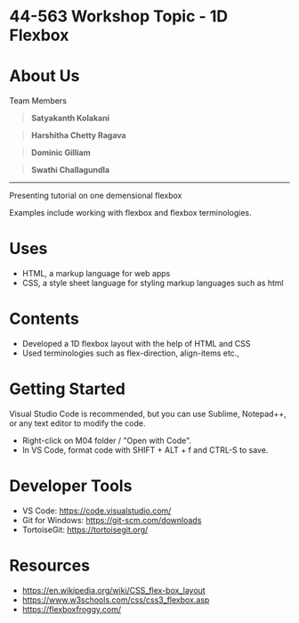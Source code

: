 # 44-563 Workshop Topic - 1D Flexbox 

# About Us
Team Members

>**Satyakanth Kolakani** 

>**Harshitha Chetty Ragava**

>**Dominic Gilliam**

>**Swathi Challagundla**
*********************

Presenting tutorial on one demensional flexbox 

Examples include working with flexbox and flexbox terminologies.

# Uses

- HTML, a markup language for web apps
- CSS, a style sheet language for styling markup languages such as html

# Contents

- Developed a 1D flexbox layout with the help of HTML and CSS 
- Used terminologies such as flex-direction, align-items etc.,

# Getting Started

Visual Studio Code is recommended, but you can use Sublime, Notepad++, or any text editor to modify the code. 

- Right-click on M04 folder / "Open with Code".
- In VS Code, format code with SHIFT + ALT + f and CTRL-S to save.

# Developer Tools

- VS Code: https://code.visualstudio.com/
- Git for Windows: https://git-scm.com/downloads
- TortoiseGit: https://tortoisegit.org/

# Resources

- https://en.wikipedia.org/wiki/CSS_flex-box_layout
- https://www.w3schools.com/css/css3_flexbox.asp
- https://flexboxfroggy.com/